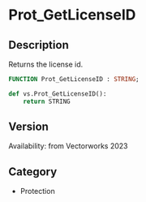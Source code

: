 # Prot_GetLicenseID

## Description
Returns the license id.

```pascal
FUNCTION Prot_GetLicenseID : STRING;
```

```python
def vs.Prot_GetLicenseID():
    return STRING
```

## Version
Availability: from Vectorworks 2023

## Category
* Protection


